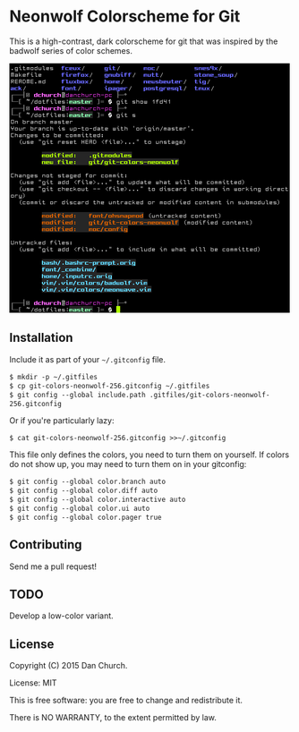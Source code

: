 # Neonwolf Colorscheme for Git

This is a high-contrast, dark colorscheme for git that was inspired by the badwolf series of color schemes.

![sample](https://raw.githubusercontent.com/h3xx/git-colors-neonwolf/master/screenshots/status.png)

## Installation

Include it as part of your `~/.gitconfig` file.

    $ mkdir -p ~/.gitfiles
    $ cp git-colors-neonwolf-256.gitconfig ~/.gitfiles
    $ git config --global include.path .gitfiles/git-colors-neonwolf-256.gitconfig

Or if you're particularly lazy:

    $ cat git-colors-neonwolf-256.gitconfig >>~/.gitconfig

This file only defines the colors, you need to turn them on yourself. If colors
do not show up, you may need to turn them on in your gitconfig:

    $ git config --global color.branch auto
    $ git config --global color.diff auto
    $ git config --global color.interactive auto
    $ git config --global color.ui auto
    $ git config --global color.pager true

## Contributing

Send me a pull request!

## TODO

Develop a low-color variant.

## License

Copyright (C) 2015 Dan Church.

License: MIT

This is free software: you are free to change and redistribute it.

There is NO WARRANTY, to the extent permitted by law.
